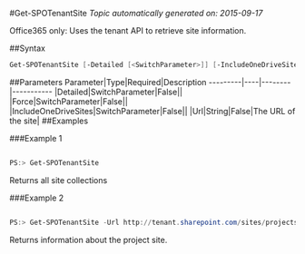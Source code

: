 #Get-SPOTenantSite
*Topic automatically generated on: 2015-09-17*

Office365 only: Uses the tenant API to retrieve site information.

##Syntax
```powershell
Get-SPOTenantSite [-Detailed [<SwitchParameter>]] [-IncludeOneDriveSites [<SwitchParameter>]] [-Force [<SwitchParameter>]] [-Url <String>]
```


##Parameters
Parameter|Type|Required|Description
---------|----|--------|-----------
|Detailed|SwitchParameter|False||
|Force|SwitchParameter|False||
|IncludeOneDriveSites|SwitchParameter|False||
|Url|String|False|The URL of the site|
##Examples

###Example 1
```powershell

PS:> Get-SPOTenantSite
```
Returns all site collections

###Example 2
```powershell

PS:> Get-SPOTenantSite -Url http://tenant.sharepoint.com/sites/projects
```
Returns information about the project site.
<!-- Ref: 773B891876B16627E5057C43C52F3BB0 -->